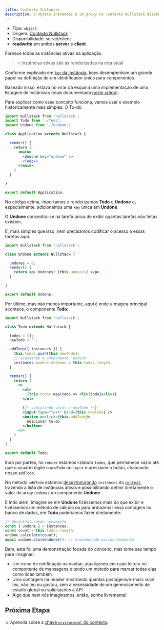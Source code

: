 ```yaml
---
title: Contexto Instances
description: O objeto instances é um proxy no Contexto Nullstack disponível em ambos client e server e fornece todas as instâncias ativas da aplicação
---
```


- Tipo: `object`
- Origem: [Contexto Nullstack](/pt-br/contexto#----contexto-nullstack)
- Disponibilidade: server/client
- **readwrite** em ambos **server** e **client**

Fornece todas as instâncias ativas da aplicação.

> 🔥 Instâncias ativas são as renderizadas na rota atual

Conforme explicado em [`key` da instância](/pt-br/instancia-self#key-da-inst-ncia), keys desempenham um grande papel na definição de um identificador único para componentes.

Baseado nisso, estava no virar da esquina uma implementação de uma listagem de instâncias (mais documentada [neste artigo](https://guiwriter.netlify.app/tech/nullstack-instances/)).

Para explicar como esse conceito funciona, vamos usar o exemplo historicamente mais simples: O To-do.

```jsx
import Nullstack from 'nullstack';
import Todo from './Todo';
import Undone from './Undone';

class Application extends Nullstack {

  render() {
    return (
      <main>
        <Undone key="undone" />
        <Todo/>
      </main>
    )
  }

}

export default Application;
```

No código acima, importamos e renderizamos **Todo** e **Undone** e, especialmente, adicionamos uma `key` única em **Undone**.

O **Undone** concentra-se na tarefa única de exibir quantas tarefas não feitas existem.

E, mais simples que isso, nem precisamos codificar o acesso a essas tarefas aqui.

```jsx
import Nullstack from 'nullstack';

class Undone extends Nullstack {

  undones = 0;
  render() {
    return <p> Undones: {this.undones} </p>
  }

}

export default Undone;
```

Por último, mas não menos importante, aqui é onde a mágica principal acontece, o componente **Todo**:

```jsx
import Nullstack from 'nullstack';

class Todo extends Nullstack {

  todos = [];
  newTodo = '';

  addTodo({ instances }) {
    this.todos.push(this.newTodo);
    // acessando o componente 'undone'
    instances.undone.undones = this.todos.length;
  }

  render() {
    return (
      <>
        <ol>
          {this.todos.map(todo => <li>{todo}</li>)}
        </ol>

        {/* vinculando valor a newTodo */}
        <input type="text" bind={this.newTodo} />
        <button onclick={this.addTodo}>
          Adicionar to-do
        </button>
      </>
    )
  }
}

export default Todo;
```

Indo por partes, no `render` estamos listando `todos`, que permanece vazio até que o usuário digite o `newTodo` no `input` e pressione o botão, chamando nosso `addTodo`.

No método `addTodo` estamos [desestruturando](https://developer.mozilla.org/pt-BR/docs/Web/JavaScript/Reference/Operators/Destructuring_assignment) `instances` do [`context`](/pt-br/contexto), trazendo a lista de instâncias ativas e possibilitando definir diretamente o valor do array `undones` do componente **Undone**.

E indo além, imagine se em **Undone** fizéssemos mais do que exibir e tivéssemos um método de cálculo ou para armazenar essa contagem no banco de dados, em **Todo** poderíamos fazer diretamente:

```jsx
// desestruturando novamente
const { undone } = instances;
const count = this.todos.length;
undone.calculate(count);
await undone.storeUndones(); // armazenando assincronamente
```

Bem, esta foi uma demonstração focada do conceito, mas tome seu tempo para imaginar:

- Um ícone de notificação na navbar, atualizando em cada leitura no componente de mensagens e tendo um método para marcar todas elas como lidas também
- Uma contagem na header mostrando quantas postagens/e-mails você leu, não leu ou gostou, sem a necessidade de um gerenciamento de estado global ou solicitações à API
- Algo que nem nós imaginamos, então, sonhe livremente!

## Próxima Etapa

⚔ Aprenda sobre a [chave `environment` do contexto](/pt-br/contexto-environment).